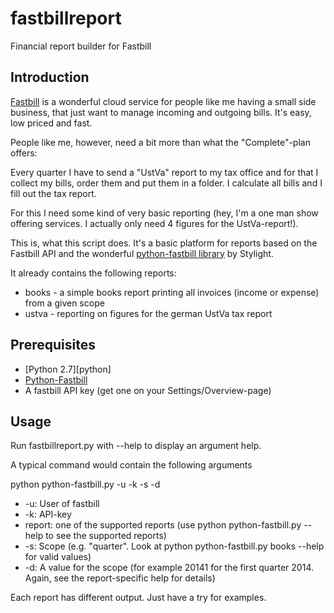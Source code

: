 # fastbillreport

Financial report builder for Fastbill

## Introduction

[Fastbill][fastbill] is a wonderful cloud service for people like me having a
 small side business, that just want to manage incoming and outgoing bills. 
 It's easy, low priced and fast.
 
People like me, however, need a bit more than what the "Complete"-plan offers:

Every quarter I have to send a "UstVa" report to my tax office and for that I
 collect my bills, order them and put them in a folder. I calculate all bills
  and I fill out the tax report.
  
For this I need some kind of very basic reporting (hey, 
I'm a one man show offering services. I actually only need 4 figures for the 
UstVa-report!).

This is, what this script does. It's a basic platform for reports based on 
the Fastbill API and the wonderful [python-fastbill library][python-fastbill]
 by Stylight.
 
It already contains the following reports:

* books - a simple books report printing all invoices (income or expense) 
from a given scope
* ustva - reporting on figures for the german UstVa tax report

## Prerequisites

* [Python 2.7][python]
* [Python-Fastbill][python-fastbill]
* A fastbill API key (get one on your Settings/Overview-page)

## Usage

Run fastbillreport.py with --help to display an argument help.

A typical command would contain the following arguments

python python-fastbill.py -u <User> -k <key> <report> -s <scope> -d 
<scope-value>

* -u: User of fastbill
* -k: API-key
* report: one of the supported reports (use python python-fastbill.py --help 
to see the supported reports)
* -s: Scope (e.g. "quarter". Look at python python-fastbill.py books --help 
for valid values)
* -d: A value for the scope (for example 20141 for the first quarter 2014. 
Again, see the report-specific help for details)

Each report has different output. Just have a try for examples.

[fastbill]: http://fastbill.com
[python-fastbill]: https://github.com/stylight/python-fastbill
